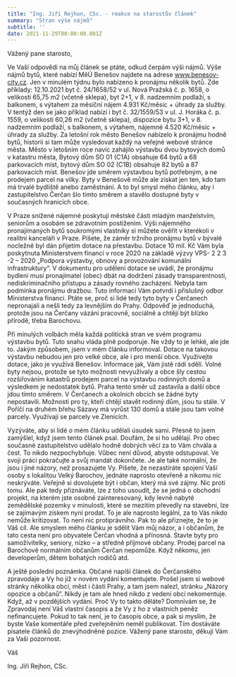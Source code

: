 ```yaml
---
title: "Ing. Jiří Rejhon, CSc. - reakce na starostův článek"
summary: "Stran výše nájmů"
subtitle: ''
date: 2021-11-29T00:00:00.001Z
---
```


 
Vážený pane starosto,

Ve Vaší odpovědi na můj článek se ptáte, odkud čerpám výši nájmů. Výše nájmů bytů, které nabízí MěÚ Benešov najdete na adrese www.benesov-city.cz. Jen v minulém týdnu bylo nabízeno k pronájmu několik bytů. Zde příklady: 12.10.2021 byt č. 24/1658/52 v ul. Nová Pražská č. p. 1658, o velikosti 65,75 m2 (včetně sklepa), byt 2+1, v 8. nadzemním podlaží, s balkonem, s výtahem za měsíční nájem 4.931 Kč/měsíc + úhrady za služby. V tentýž den se jako příklad nabízí i byt č. 32/1559/53 v ul. J. Horáka č. p. 1559, o velikosti 60,26 m2 (včetně sklepa), dispozice bytu 3+1, v 8. nadzemním podlaží, s balkonem, s výtahem, nájemné 4.520 Kč/měsíc + úhrady za služby. Za letošní rok město Benešov nabízelo k pronájmu hodně bytů, historii si tam může vysledovat každý na veřejné webové stránce města. Město v letošním roce navíc zahájilo výstavbu dvou bytových domů v katastru města, Bytový dům SO 01 (C1A) obsahuje 64 bytů a 68 parkovacích míst, bytový dům SO 02 (C1B) obsahuje 82 bytů a 87 parkovacích míst. Benešov jde směrem výstavbou bytů potřebným, a ne prodejem parcel na vilky. Byty v Benešově může ale získat jen ten, kdo tam má trvalé bydliště anebo zaměstnání. A to byl smysl mého článku, aby i zastupitelstvo Čerčan šlo tímto směrem a stavělo dostupné byty v současných hranicích obce.

V Praze snížené nájemné poskytují městské části mladým manželstvím, seniorům a osobám se zdravotním postižením. Výši nájemného pronajímaných bytů soukromými vlastníky si můžete ověřit v kterékoli v realitní kanceláři v Praze. Píšete, že záměr tržního pronájmu bytů v bývalé nocležně byl dán přijetím dotace na přestavbu. Dotace 10 mil. Kč Vám byla poskytnuta Ministerstvem financí v roce 2020 na základě výzvy VPS- 2 2 3 -2 – 2020 „Podpora výstavby, obnovy a provozování komunální infrastruktury“.  V dokumentu pro udělení dotace se uvádí, že pronájmu bydlení musí pronajímatel (obec) dbát na dodržení zásady transparentnosti, nediskriminačního přístupu a zásady rovného zacházení. Nebyla tam podmínka pronájmu dražbou. Tuto informaci Vám potvrdí i příslušný odbor Ministerstva financí. Ptáte se, proč si lidé tedy tyto byty v Čerčanech nepronajali a nešli tedy za levnějším do Prahy. Odpověď je jednoduchá, protože jsou na Čerčany vázáni pracovně, sociálně a chtějí být blízko přírodě, třeba Barochovu. 

Při minulých volbách měla každá politická stran ve svém programu výstavbu bytů. Tuto snahu vláda plně podporuje. Ne vždy to je lehké, ale jde to. Jakým způsobem, jsem v mém článku informoval. Dotace na takovou výstavbu nebudou jen pro velké obce, ale i pro menší obce. Využívejte dotace, jako je využívá Benešov. Informace jak, Vám jistě rádi sdělí. Volné byty nejsou, protože se tyto možnosti nevyužívaly a obce šly cestou rozšiřováním katastrů prodejem parcel na výstavbu rodinných domů a výsledkem je nedostatek bytů. Praha tento směr už zastavila a další obce jdou tímto směrem. V Čerčanech a okolních obcích se žádné byty nepostavili. Možnosti pro ty, kteří chtějí stavět rodinný dům, jsou tu stále. V Poříčí na druhém břehu Sázavy má vyrůst 130 domů a stále jsou tam volné parcely. Využívají se parcely ve Zlenicích. 

Vyzýváte, aby si lidé o mém článku udělali úsudek sami. Přesně to jsem zamýšlel, když jsem tento článek psal. Doufám, že si ho udělají. Pro obec současné zastupitelstvo udělalo hodně dobrých věcí za to Vám chvála a čest. To nikdo nezpochybňuje. Vůbec není důvod, abyste odstupoval. Ve svojí práci pokračujte a svůj mandát dokončete. Je ale také normální, že jsou i jiné názory, než prosazujete Vy. Píšete, že nezastíráte spojení Vaší osoby s lokalitou Velký Barochov, jednáte naprosto otevřeně a nikomu nic neskrýváte. Veřejně si dovolujete být i občan, který má své zájmy. Nic proti tomu. Ale pak tedy přiznáváte, lze z toho usoudit, že se jedná o obchodní projekt, na kterém jste osobně zainteresovaný, kdy levně nabyté zemědělské pozemky v minulosti, které se mezitím převedly na stavební, lze se zajímavým ziskem nyní prodat. To je ale naprosto legální, za to Vás nikdo nemůže kritizovat. To není nic protiprávního. Pak to ale přiznejte, že to je Váš cíl. Ale smyslem mého článku je sdělit Vám můj názor, a i občanům, že tato cesta není pro obyvatele Čerčan vhodná a přínosná. Stavte byty pro samoživitelky, seniory, nízko – a středně příjmové občany. Prodej parcel na Barochově normálním občanům Čerčan nepomůže. Když někomu, jen developerům, dětem bohatých rodičů atd.

A ještě poslední poznámka. Občané napíší článek do Čerčanského zpravodaje a Vy ho již v novém vydání komentujete. Prošel jsem si webové stránky několika obcí, měst i částí Prahy, a tam jsem nalezl, stránku „Názory opozice a občanů“. Nikdy je tam ale hned nikdo z vedení obcí nekomentuje. Když, až v pozdějších vydání. Proč Vy to takto děláte? Domnívám se, že Zpravodaj není Váš vlastní časopis a že Vy z ho z vlastních peněz nefinancujete. Pokud to tak není, je to časopis obce, a pak si myslím, že byste Vaše komentáře před zveřejněním neměl publikovat. Tím dostáváte pisatele článků do znevýhodněné pozice. Vážený pane starosto, děkuji Vám za Vaši pozornost.

Váš

Ing. Jiří Rejhon, CSc. 


